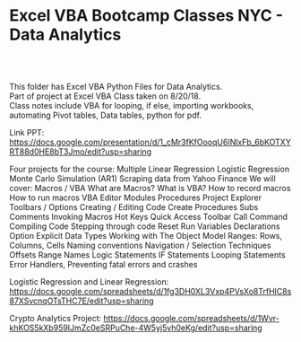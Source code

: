 <h1> Excel VBA Bootcamp Classes NYC - Data Analytics </h1>

<br> <br>

This folder has Excel VBA Python Files for Data Analytics. <br>
Part of project at Excel VBA Class taken on 8/20/18. <br>
Class notes include VBA for looping, if else, importing workbooks, automating Pivot tables, Data tables, python for pdf.
<br>

Link PPT: https://docs.google.com/presentation/d/1_cMr3fKfOooqU6INlxFb_6bKOTXYRT88d0HE8bT3Jmo/edit?usp=sharing

Four projects for the course: Multiple Linear Regression Logistic Regression Monte Carlo Simulation (AR1) Scraping data from Yahoo Finance We will cover: Macros / VBA What are Macros? What is VBA? How to record macros How to run macros VBA Editor Modules Procedures Project Explorer Toolbars / Options Creating / Editing Code Create Procedures Subs Comments Invoking Macros Hot Keys Quick Access Toolbar Call Command Compiling Code Stepping through code Reset Run Variables Declarations Option Explicit Data Types Working with The Object Model Ranges: Rows, Columns, Cells Naming conventions Navigation / Selection Techniques Offsets Range Names Logic Statements IF Statements Looping Statements Error Handlers, Preventing fatal errors and crashes

Logistic Regression and Linear Regression: https://docs.google.com/spreadsheets/d/1fg3DH0XL3Vxp4PVsXo8TrfHlC8s87XSvcnqOTsTHC7E/edit?usp=sharing

Crypto Analytics Project: https://docs.google.com/spreadsheets/d/1Wvr-khKOS5kXb959IJmZc0eSRPuChe-4W5yj5vh0eKg/edit?usp=sharing


